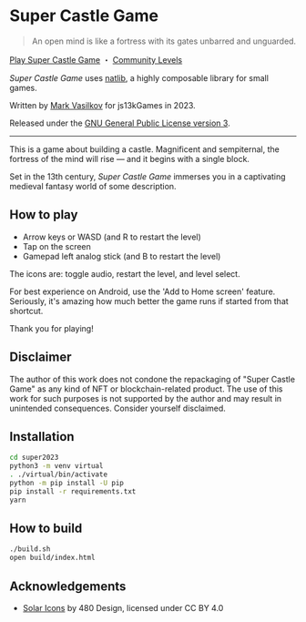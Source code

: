 # Super Castle Game

> An open mind is like a fortress with its gates unbarred and unguarded.

[Play Super Castle Game][play] ・ [Community Levels][lvl]

*Super Castle Game* uses [natlib][nat], a highly composable library for small games.

Written by [Mark Vasilkov][rei] for js13kGames in 2023.

Released under the [GNU General Public License version 3][gpl].

---

This is a game about building a castle. Magnificent and sempiternal, the fortress of the mind will rise — and it begins with a single block.

Set in the 13th century, *Super Castle Game* immerses you in a captivating medieval fantasy world of some description.

## How to play

- Arrow keys or WASD (and R to restart the level)
- Tap on the screen
- Gamepad left analog stick (and B to restart the level)

The icons are: toggle audio, restart the level, and level select.

For best experience on Android, use the 'Add to Home screen' feature. Seriously, it's amazing how much better the game runs if started from that shortcut.

Thank you for playing!

## Disclaimer

The author of this work does not condone the repackaging of "Super Castle Game" as any kind of NFT or blockchain-related product. The use of this work for such purposes is not supported by the author and may result in unintended consequences. Consider yourself disclaimed.

## Installation

```bash
cd super2023
python3 -m venv virtual
. ./virtual/bin/activate
python -m pip install -U pip
pip install -r requirements.txt
yarn
```

## How to build

```bash
./build.sh
open build/index.html
```

## Acknowledgements

- [Solar Icons][sol] by 480 Design, licensed under CC BY 4.0

[play]: https://js13kgames.com/games/super-castle-game/index.html
[lvl]: https://github.com/mvasilkov/super2023/tree/master/levels
[nat]: https://github.com/mvasilkov/natlib
[rei]: https://github.com/mvasilkov
[gpl]: https://github.com/mvasilkov/super2023/blob/master/LICENSE
[sol]: https://www.figma.com/community/file/1166831539721848736

